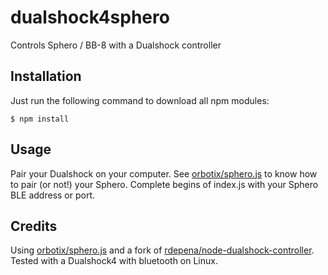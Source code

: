 # dualshock4sphero
Controls Sphero / BB-8 with a Dualshock controller

## Installation

Just run the following command to download all npm modules:

    $ npm install

## Usage
Pair your Dualshock on your computer.
See [orbotix/sphero.js](https://github.com/orbotix/sphero.js) to know how to pair (or not!) your Sphero.
Complete begins of index.js with your Sphero BLE address or port.

## Credits
Using [orbotix/sphero.js](https://github.com/orbotix/sphero.js) and a fork of [rdepena/node-dualshock-controller](https://github.com/rdepena/node-dualshock-controller).
Tested with a Dualshock4 with bluetooth on Linux.
